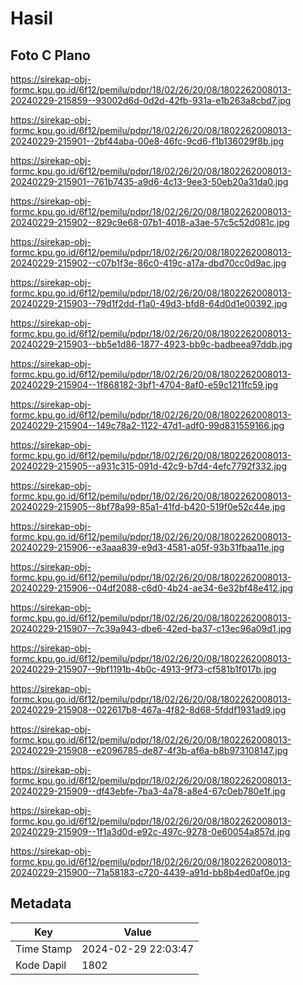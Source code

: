 # Hasil

## Foto C Plano

https://sirekap-obj-formc.kpu.go.id/6f12/pemilu/pdpr/18/02/26/20/08/1802262008013-20240229-215859--93002d6d-0d2d-42fb-931a-e1b263a8cbd7.jpg

https://sirekap-obj-formc.kpu.go.id/6f12/pemilu/pdpr/18/02/26/20/08/1802262008013-20240229-215901--2bf44aba-00e8-46fc-9cd6-f1b136029f8b.jpg

https://sirekap-obj-formc.kpu.go.id/6f12/pemilu/pdpr/18/02/26/20/08/1802262008013-20240229-215901--761b7435-a9d6-4c13-9ee3-50eb20a31da0.jpg

https://sirekap-obj-formc.kpu.go.id/6f12/pemilu/pdpr/18/02/26/20/08/1802262008013-20240229-215902--829c9e68-07b1-4018-a3ae-57c5c52d081c.jpg

https://sirekap-obj-formc.kpu.go.id/6f12/pemilu/pdpr/18/02/26/20/08/1802262008013-20240229-215902--c07b1f3e-86c0-419c-a17a-dbd70cc0d9ac.jpg

https://sirekap-obj-formc.kpu.go.id/6f12/pemilu/pdpr/18/02/26/20/08/1802262008013-20240229-215903--79d1f2dd-f1a0-49d3-bfd8-64d0d1e00392.jpg

https://sirekap-obj-formc.kpu.go.id/6f12/pemilu/pdpr/18/02/26/20/08/1802262008013-20240229-215903--bb5e1d86-1877-4923-bb9c-badbeea97ddb.jpg

https://sirekap-obj-formc.kpu.go.id/6f12/pemilu/pdpr/18/02/26/20/08/1802262008013-20240229-215904--1f868182-3bf1-4704-8af0-e59c1211fc59.jpg

https://sirekap-obj-formc.kpu.go.id/6f12/pemilu/pdpr/18/02/26/20/08/1802262008013-20240229-215904--149c78a2-1122-47d1-adf0-99d831559166.jpg

https://sirekap-obj-formc.kpu.go.id/6f12/pemilu/pdpr/18/02/26/20/08/1802262008013-20240229-215905--a931c315-091d-42c9-b7d4-4efc7792f332.jpg

https://sirekap-obj-formc.kpu.go.id/6f12/pemilu/pdpr/18/02/26/20/08/1802262008013-20240229-215905--8bf78a99-85a1-41fd-b420-519f0e52c44e.jpg

https://sirekap-obj-formc.kpu.go.id/6f12/pemilu/pdpr/18/02/26/20/08/1802262008013-20240229-215906--e3aaa839-e9d3-4581-a05f-93b31fbaa11e.jpg

https://sirekap-obj-formc.kpu.go.id/6f12/pemilu/pdpr/18/02/26/20/08/1802262008013-20240229-215906--04df2088-c6d0-4b24-ae34-6e32bf48e412.jpg

https://sirekap-obj-formc.kpu.go.id/6f12/pemilu/pdpr/18/02/26/20/08/1802262008013-20240229-215907--7c39a943-dbe6-42ed-ba37-c13ec96a09d1.jpg

https://sirekap-obj-formc.kpu.go.id/6f12/pemilu/pdpr/18/02/26/20/08/1802262008013-20240229-215907--9bf1191b-4b0c-4913-9f73-cf581b1f017b.jpg

https://sirekap-obj-formc.kpu.go.id/6f12/pemilu/pdpr/18/02/26/20/08/1802262008013-20240229-215908--022617b8-467a-4f82-8d68-5fddf1931ad9.jpg

https://sirekap-obj-formc.kpu.go.id/6f12/pemilu/pdpr/18/02/26/20/08/1802262008013-20240229-215908--e2096785-de87-4f3b-af6a-b8b973108147.jpg

https://sirekap-obj-formc.kpu.go.id/6f12/pemilu/pdpr/18/02/26/20/08/1802262008013-20240229-215909--df43ebfe-7ba3-4a78-a8e4-67c0eb780e1f.jpg

https://sirekap-obj-formc.kpu.go.id/6f12/pemilu/pdpr/18/02/26/20/08/1802262008013-20240229-215909--1f1a3d0d-e92c-497c-9278-0e60054a857d.jpg

https://sirekap-obj-formc.kpu.go.id/6f12/pemilu/pdpr/18/02/26/20/08/1802262008013-20240229-215900--71a58183-c720-4439-a91d-bb8b4ed0af0e.jpg


## Metadata

| Key        | Value               |
| ---------- | ------------------- |
| Time Stamp | 2024-02-29 22:03:47 |
| Kode Dapil | 1802                |



